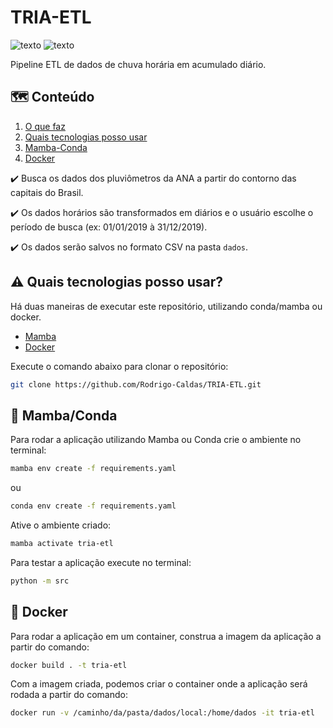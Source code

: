 # TRIA-ETL

![texto](https://img.shields.io/static/v1?label=linguagem&message=python&color=green&style=flat-square "linguagem")
![texto](https://img.shields.io/static/v1?label=ambiente&message=docker&color=blue&style=flat-square "linguagem")

Pipeline ETL de dados de chuva horária em acumulado diário.


## :world_map: Conteúdo
1. [O que faz](#sparkles-o-que-faz)  
2. [Quais tecnologias posso usar](#arrow_forward-quais-tecnologias-posso-usar) 
3. [Mamba-Conda](#snake-mamba-conda)
4. [Docker](#whale-docker)


:heavy_check_mark: Busca os dados dos pluviômetros da ANA a partir do contorno das capitais do Brasil.

:heavy_check_mark: Os dados horários são transformados em diários e o usuário escolhe o período de busca (ex: 01/01/2019 à 31/12/2019).

:heavy_check_mark: Os dados serão salvos no formato CSV na pasta ``dados``.

## :warning: Quais tecnologias posso usar?

Há duas maneiras de executar este repositório, utilizando conda/mamba ou docker.

- [Mamba](https://mamba.readthedocs.io/en/latest/installation/mamba-installation.html)
- [Docker](https://docs.docker.com/engine/install/)

Execute o comando abaixo para clonar o repositório:

```bash  
git clone https://github.com/Rodrigo-Caldas/TRIA-ETL.git
```

## :snake: Mamba/Conda

Para rodar a aplicação utilizando Mamba ou Conda crie o ambiente no terminal:

```bash 
mamba env create -f requirements.yaml
```
 ou 
```bash 
conda env create -f requirements.yaml
```

Ative o ambiente criado:

```bash
mamba activate tria-etl
```

Para testar a aplicação execute no terminal:

```bash
python -m src
```

## :whale: Docker

Para rodar a aplicação em um container, construa a imagem da aplicação a partir do comando:

```bash
docker build . -t tria-etl
```

Com a imagem criada, podemos criar o container onde a aplicação será rodada a partir do comando:

```bash
docker run -v /caminho/da/pasta/dados/local:/home/dados -it tria-etl
```